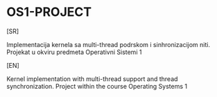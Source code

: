 # OS1-PROJECT
[SR]

Implementacija kernela sa multi-thread podrskom i sinhronizacijom niti. Projekat u okviru predmeta Operativni Sistemi 1

[EN]

Kernel implementation with multi-thread support and thread synchronization. Project within the course Operating Systems 1
